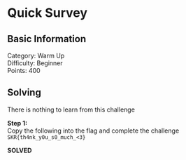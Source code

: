 # Quick Survey

## Basic Information
Category: Warm Up  
Difficulty: Beginner  
Points: 400  

## Solving
There is nothing to learn from this challenge
  
**Step 1:**  
Copy the following into the flag and complete the challenge  
```SKR{th4nk_y0u_s0_much_<3}``` 

**SOLVED**
